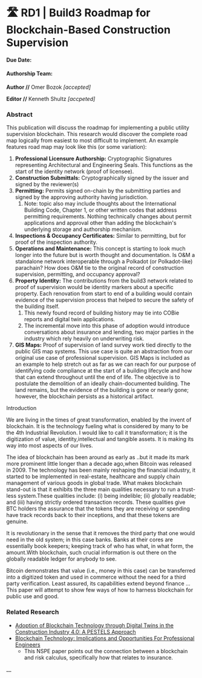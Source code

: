 # 🛣 RD1 | Build3 Roadmap for Blockchain-Based Construction Supervision

#### Due Date:&#x20;

#### Authorship Team:

**Author //** Omer Bozok _\[accepted]_

**Editor //** Kenneth Shultz _\[accpeted]_

### Abstract

This publication will discuss the roadmap for implementing a public utility supervision blockchain. This research would discover the complete road map logically from easiest to most difficult to implement. An example features road map may look like this (or some variation):

1. **Professional Licensure Authorship:** Cryptographic Signatures representing Architectural and Engineering Seals. This functions as the start of the identity network (proof of licensee).
2. **Construction Submittals:** Cryptographically signed by the issuer and signed by the reviewer(s)
3. **Permitting:** Permits signed on-chain by the submitting parties and signed by the approving authority having jurisdiction.
   1. Note: topic also may include thoughts about the International Building Code, Chapter 1, or other written codes that address permitting requirements. Nothing technically changes about permit applications and approval other than adding the blockchain's underlying storage and authorship mechanism.
4. **Inspections & Occupancy Certificates:** Similar to permitting, but for proof of the inspection authority.
5. **Operations and Maintenance:**  This concept is starting to look much longer into the future but is worth thought and documentation. Is O\&M a standalone network interoperable through a Polkadot (or Polkadot-like) parachain? How does O\&M tie to the original record of construction supervision, permitting, and occupancy approval?
6. **Property Identity:** The contributions from the build3 network related to proof of supervision would be identity markers about a specific property. Each renovation from start to end of a building would contain evidence of the supervision process that helped to secure the safety of the building itself.
   1. This newly found record of building history may tie into COBie reports and digital twin applications.&#x20;
   2. The incremental move into this phase of adoption would introduce conversations about insurance and lending, two major parties in the industry which rely heavily on underwriting risk.
7. **GIS Maps:** Proof of supervision of land survey work tied directly to the public GIS map systems. This use case is quite an abstraction from our original use case of professional supervision. GIS Maps is included as an example to help stretch out as far as we can reach for our purpose of identifying code compliance at the start of a building lifecycle and how that can extend throughout until the end of life. The objective is to postulate the demolition of an ideally chain-documented building. The land remains, but the evidence of the building is gone or nearly gone; however, the blockchain persists as a historical artifact.

Introduction

We are living in the times of great transformation, enabled by the invent of blockchain. It is the technology fueling what is considered by many to be the 4th Industrial Revolution. I would like to call it transformation; it is the digitization of value, identity,intellectual and tangible assets. It is making its way into most aspects of our lives.

The idea of blockchain has been around as early as ..but it made its mark more prominent little longer than a decade ago,when Bitcoin was released in 2009. The technology has been mainly reshaping the financial industry, it started to be implemented in real-estate, healthcare and supply chain management of various goods in global trade.  What makes blockchain stand-out is that it exhibits the three main qualities necessary to run a trust-less system.These qualities include: (i) being indelible; (ii) globally readable; and (iii) having strictly ordered transaction records.   These qualities give BTC holders the assurance that the tokens they are receiving or spending have track records back to their inceptions, and that these tokens are genuine. 

It is revolutionary in the sense that it removes the third party that one would need in the old system; in this case banks. Banks at their cores are essentially book keepers; keeping track of who has what, in what form, the amount.With blockchain, such crucial information is out there on the globally readable ledger for anybody to see.

Bitcoin demonstrates that value (i.e., money in this case) can be transferred into a digitized token and used in commerce without the need for a third party verification. Least assured, its capabilities extend beyond finance … This paper will attempt to show few ways of how to harness blockchain for public use and good.

### Related Research

* [Adoption of Blockchain Technology through Digital Twins in the Construction Industry 4.0: A PESTELS Approach](https://www.mdpi.com/2075-5309/11/12/670/pdf)
* [Blockchain Technology: Implications and Opportunities For Professional Engineers](https://www.nspe.org/sites/default/files/resources/pdfs/NSPE-Whitepaper-Blockchain-Technology-2016-final.pdf)
  * This NSPE paper points out the connection between a blockchain and risk calculus, specifically how that relates to insurance.

__

